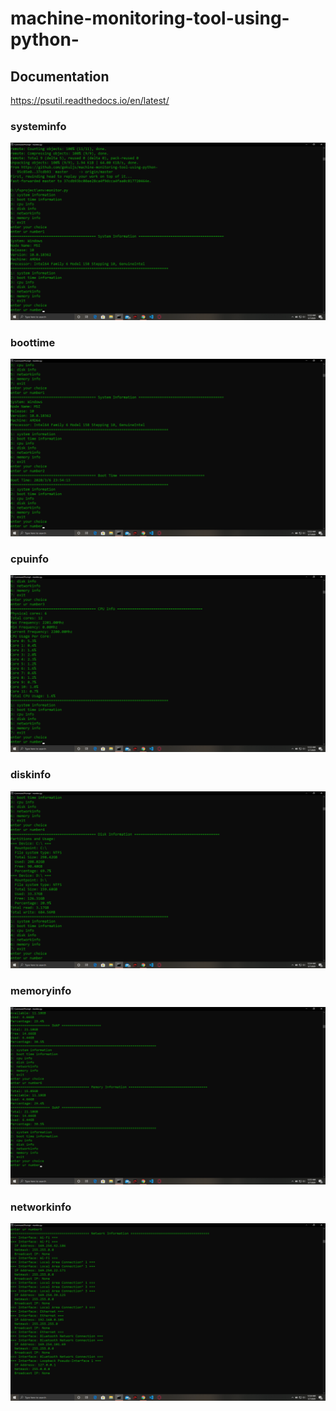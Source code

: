 # machine-monitoring-tool-using-python-
## Documentation

https://psutil.readthedocs.io/en/latest/

### systeminfo

![](images/systeminfo.png)


### boottime

![](images/boottime.png	)

### cpuinfo

![](images/cpuinfo.png)

### diskinfo

![](images/diskinformation.png)


### memoryinfo

![](images/memory.png)


### networkinfo


![](images/network.png)










